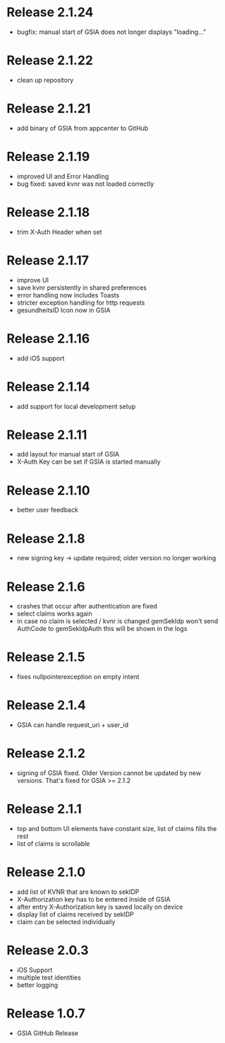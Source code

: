 # Release 2.1.24
- bugfix: manual start of GSIA does not longer displays "loading..."

# Release 2.1.22
- clean up repository

# Release 2.1.21
- add binary of GSIA from appcenter to GitHub

# Release 2.1.19
- improved UI and Error Handling
- bug fixed: saved kvnr was not loaded correctly

# Release 2.1.18
- trim X-Auth Header when set

# Release 2.1.17
- improve UI
- save kvnr persistently in shared preferences
- error handling now includes Toasts
- stricter exception handling for http requests
- gesundheitsID Icon now in GSIA

# Release 2.1.16
- add iOS support

# Release 2.1.14
- add support for local development setup

# Release 2.1.11
- add layout for manual start of GSIA
- X-Auth Key can be set if GSIA is started manually

# Release 2.1.10
- better user feedback

# Release 2.1.8
- new signing key -> update required; older version no longer working

# Release 2.1.6
- crashes that occur after authentication are fixed
- select claims works again
- in case no claim is selected / kvnr is changed gemSekIdp won't send AuthCode to gemSekIdpAuth this will be shown in the logs

# Release 2.1.5
- fixes nullpointerexception on empty intent

# Release 2.1.4
- GSIA can handle request_uri + user_id

# Release 2.1.2
- signing of GSIA fixed. Older Version cannot be updated by new versions. That's fixed for GSIA >= 2.1.2

# Release 2.1.1
- top and bottom UI elements have constant size, list of claims fills the rest
- list of claims is scrollable

# Release 2.1.0
- add list of KVNR that are known to sekIDP
- X-Authorization key has to be entered inside of GSIA
- after entry X-Authorization key is saved locally on device
- display list of claims received by sekIDP
- claim can be selected individually

# Release 2.0.3
- iOS Support
- multiple test identities
- better logging

# Release 1.0.7

- GSIA GitHub Release